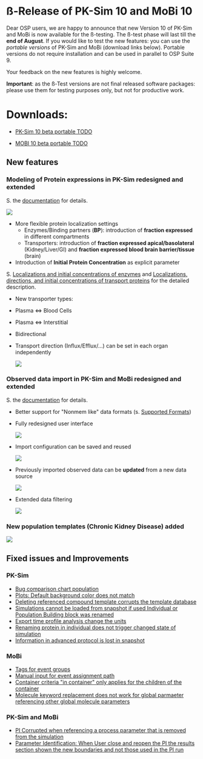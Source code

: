 # ß-Release of PK-Sim 10 and MoBi 10
Dear OSP users, we are happy to announce that new Version 10 of PK-Sim and MoBi is now available for the ß-testing. The ß-test phase will last till the **end of August**.
If you would like to test the new features: you can use the *portable versions* of PK-Sim and MoBi  (download links below). Portable versions do not require installation and can be used in parallel to OSP Suite 9.

Your feedback on the new features is highly welcome.

**Important**: as the ß-Test versions are not final released software packages: please use them for testing purposes only, but not for productive work.

# Downloads:

- [PK-Sim 10 beta portable TODO](TODO)

- [MOBI 10 beta portable TODO](TODO)

## New features

### Modeling of Protein expressions in PK-Sim redesigned and extended
S. the [documentation](https://docs.open-systems-pharmacology.org/v/v10/working-with-pk-sim/pk-sim-documentation/pk-sim-expression-data) for details.



![](https://user-images.githubusercontent.com/25061876/127345732-874fac2b-220a-40f5-8f5c-92bcdd59128c.PNG)

* More flexible protein localization settings
  * Enzymes/Binding partners (**BP**): introduction of **fraction expressed** in different compartments
  * Transporters: introduction of **fraction expressed apical/basolateral** (Kidney/Liver/GI) and **fraction expressed blood brain barrier/tissue** (brain)
* Introduction of **Initial Protein Concentration** as explicit parameter

S. [Localizations and initial concentrations of enzymes](https://docs.open-systems-pharmacology.org/v/v10/working-with-pk-sim/pk-sim-documentation/pk-sim-expression-data#localizations-and-initial-concentrations-of-enzymes) and [Localizations, directions, and initial concentrations of transport proteins](https://docs.open-systems-pharmacology.org/v/v10/working-with-pk-sim/pk-sim-documentation/pk-sim-expression-data#localizations-directions-and-initial-concentrations-of-transport-proteins) for the detailed description.

*  New transporter types:

  * Plasma <=> Blood Cells
  * Plasma <=> Interstitial
  * Bidirectional

* Transport direction (Influx/Efflux/…) can be set in each organ independently

  ![](https://gblobscdn.gitbook.com/assets%2F-LNl6UIiFP7k0sNQthlR%2Fsync%2F59ea81127a226c02aa651a638378bb80308da5d8.png?alt=media)

### Observed data import in PK-Sim and MoBi redesigned and extended

S. the [documentation](https://docs.open-systems-pharmacology.org/v/v10/shared-tools-and-example-workflows/import-edit-observed-data) for details.

* Better support for "Nonmem like" data formats (s. [Supported Formats](https://docs.open-systems-pharmacology.org/v/v10/shared-tools-and-example-workflows/import-edit-observed-data#supported-formats))

* Fully redesigned user interface

  ![](https://gblobscdn.gitbook.com/assets%2F-LNl6UIiFP7k0sNQthlR%2Fsync%2F3c2f3e00a59c3d06e3dc9cea7db2ef15399c25c8.png?alt=media)

* Import configuration can be saved and reused

  ![](https://firebasestorage.googleapis.com/v0/b/gitbook-28427.appspot.com/o/assets%2F-LNl6UIiFP7k0sNQthlR%2Fsync%2F882f7fd4813c22d4dca87ce8d5700c4838b757f7.PNG?generation=1627477017995096&alt=media)

* Previously imported observed data can be **updated** from a new data source

  ![](https://gblobscdn.gitbook.com/assets%2F-LNl6UIiFP7k0sNQthlR%2Fsync%2Fdecc0becc12850ba17ccdf9306d85f9ad81779b7.png?alt=media)

* Extended data filtering

  ![](https://firebasestorage.googleapis.com/v0/b/gitbook-28427.appspot.com/o/assets%2F-LNl6UIiFP7k0sNQthlR%2Fsync%2Fd5c36dd11136d5f29c6e42ae08f7bd86570e33ac.png?generation=1624564037744769&alt=media)

### New population templates (Chronic Kidney Disease) added

![](https://user-images.githubusercontent.com/25061876/127352299-413b934e-0a31-4be2-ac1f-adffe80f973a.PNG)

## Fixed issues and Improvements

### PK-Sim

* [Bug comparison chart population](https://github.com/Open-Systems-Pharmacology/PK-Sim/issues/1825)
* [Plots: Default background color does not match](https://github.com/Open-Systems-Pharmacology/PK-Sim/issues/1822)
* [Deleting referenced compound template corrupts the template database](https://github.com/Open-Systems-Pharmacology/PK-Sim/issues/1498)
* [Simulations cannot be loaded from snapshot if used Individual or Population Building block was renamed](https://github.com/Open-Systems-Pharmacology/PK-Sim/issues/1662)
* [Export time profile analysis change the units](https://github.com/Open-Systems-Pharmacology/PK-Sim/issues/1640)
* [Renaming protein in individual does not trigger changed state of simulation](https://github.com/Open-Systems-Pharmacology/PK-Sim/issues/1451)
* [Information in advanced protocol is lost in snapshot](https://github.com/Open-Systems-Pharmacology/PK-Sim/issues/1601)


### MoBi

* [Tags for event groups](https://github.com/Open-Systems-Pharmacology/MoBi/issues/487)
* [Manual input for event assignment path](https://github.com/Open-Systems-Pharmacology/MoBi/issues/485)
* [Container criteria "in container" only applies for the children of the container](https://github.com/Open-Systems-Pharmacology/MoBi/issues/523)
* [Molecule keyword replacement does not work for global parmaeter referencing other global molecule parameters](https://github.com/Open-Systems-Pharmacology/OSPSuite.Core/issues/832)

### PK-Sim and MoBi

* [PI Corrupted when referencing a process parameter that is removed from the simulation](https://github.com/Open-Systems-Pharmacology/OSPSuite.Core/issues/497)
* [Parameter  Identification: When User close and reopen the PI the results section  shown the new boundaries and not those used in the PI run](https://github.com/Open-Systems-Pharmacology/OSPSuite.Core/issues/818)
